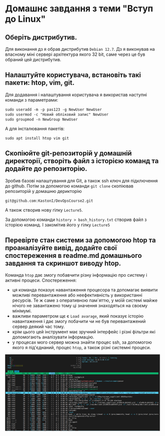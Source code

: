 # Домашнє завдання з теми "Вступ до Linux"

## Оберіть дистрибутив.
 
 Для виконання дз я обрав дистрибутив `Debian 12.7`. Дз я виконував на власному мiнi серверi архiтектура якого 32 bit, саме через це був обраний цей дистрибутив. 

## Налаштуйте користувача, встановіть такі пакети: htop, vim, git.

Для додавання i налаштування користувача я використав наступнi команди з параметрами:

    sudo useradd -m -p pas123 -g NewUser NewUser
	sudo usermod -c "Новий облiковий запис" NewUser
	sudo groupmod -n NewGroup NewUser
	
А для iнсталювання пакетiв:

	sudo apt install htop vim git
	
## Скопіюйте git-репозиторій у домашній директорії, створіть файл з історією команд та додайте до репозиторію. 

Зробив базовi налаштування для Git, а також ssh ключ для пiдключення до github.
Потiм за допомогою команди `git clone` скопiював репозиторiй у домашню дерикторiю

    git@github.com:KastonI/DevOpsCourse2.git

А також створив нову гiлку `Lecture5`.

За допомогою команди `history > bash_history.txt` створив файл з iсторiєю команд. I закомiтив його у гiлку `Lecture5`

## Перевірте стан системи за допомогою htop та проаналізуйте вивід, додайте свої спостереження в readme.md домашнього завдання та скриншот виводу htop.

Команда `htop` дає змогу побавчити рiзну iнформацiю про систему i активнi процеси.
Спостереження: 
 - ця команда показує навантаження процесора та допомагає виявити можливі перевантаження або неефективність у використанні ресурсів. Те ж саме з оперативною пам`яттю, у моїй системi майже нiчого не завантажено тому цi значення знаходяться на своєму мiнiмумi.
 - важливи параметром щє є `Load avarage`, який показує iсторiю навантаження i дає змогу побачити чи не був перевантажений сервер деякий час тому.
 - крiм цього цей iнструмент має зручний iнтерфейс i рiзнi фiльтри якi допомогають аналiзувати iнформацiю.
 - у процесах мого сервер можна знайти процес ssh, за допомогою якого я пiд'єднаний, процес `htop`, а також рiзнi системнi процеси.

![htop](https://github.com/KastonI/privat/blob/master/image.png)
 
